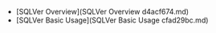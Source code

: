 * [SQLVer Overview](SQLVer Overview d4acf674.md)
* [SQLVer Basic Usage](SQLVer Basic Usage cfad29bc.md)